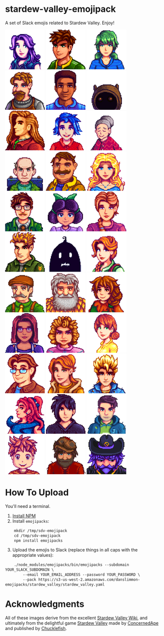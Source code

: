 # stardew-valley-emojipack

A set of Slack emojis related to Stardew Valley. Enjoy!

![abigail](https://github.com/danslimmon/stardew-valley-emojipack/raw/master/images/sdv-abigail.png)
![alex](https://github.com/danslimmon/stardew-valley-emojipack/raw/master/images/sdv-alex.png)
![caroline](https://github.com/danslimmon/stardew-valley-emojipack/raw/master/images/sdv-caroline.png)
![clint](https://github.com/danslimmon/stardew-valley-emojipack/raw/master/images/sdv-clint.png)
![demetrius](https://github.com/danslimmon/stardew-valley-emojipack/raw/master/images/sdv-demetrius.png)
![dwarf](https://github.com/danslimmon/stardew-valley-emojipack/raw/master/images/sdv-dwarf.png)
![elliott](https://github.com/danslimmon/stardew-valley-emojipack/raw/master/images/sdv-elliott.png)
![emily](https://github.com/danslimmon/stardew-valley-emojipack/raw/master/images/sdv-emily.png)
![evelyn](https://github.com/danslimmon/stardew-valley-emojipack/raw/master/images/sdv-evelyn.png)
![george](https://github.com/danslimmon/stardew-valley-emojipack/raw/master/images/sdv-george.png)
![gus](https://github.com/danslimmon/stardew-valley-emojipack/raw/master/images/sdv-gus.png)
![haley](https://github.com/danslimmon/stardew-valley-emojipack/raw/master/images/sdv-haley.png)
![harvey](https://github.com/danslimmon/stardew-valley-emojipack/raw/master/images/sdv-harvey.png)
![jas](https://github.com/danslimmon/stardew-valley-emojipack/raw/master/images/sdv-jas.png)
![jodi](https://github.com/danslimmon/stardew-valley-emojipack/raw/master/images/sdv-jodi.png)
![kent](https://github.com/danslimmon/stardew-valley-emojipack/raw/master/images/sdv-kent.png)
![krobus](https://github.com/danslimmon/stardew-valley-emojipack/raw/master/images/sdv-krobus.png)
![leah](https://github.com/danslimmon/stardew-valley-emojipack/raw/master/images/sdv-leah.png)
![lewis](https://github.com/danslimmon/stardew-valley-emojipack/raw/master/images/sdv-lewis.png)
![linus](https://github.com/danslimmon/stardew-valley-emojipack/raw/master/images/sdv-linus.png)
![marnie](https://github.com/danslimmon/stardew-valley-emojipack/raw/master/images/sdv-marnie.png)
![maru](https://github.com/danslimmon/stardew-valley-emojipack/raw/master/images/sdv-maru.png)
![pam](https://github.com/danslimmon/stardew-valley-emojipack/raw/master/images/sdv-pam.png)
![penny](https://github.com/danslimmon/stardew-valley-emojipack/raw/master/images/sdv-penny.png)
![pierre](https://github.com/danslimmon/stardew-valley-emojipack/raw/master/images/sdv-pierre.png)
![robin](https://github.com/danslimmon/stardew-valley-emojipack/raw/master/images/sdv-robin.png)
![sam](https://github.com/danslimmon/stardew-valley-emojipack/raw/master/images/sdv-sam.png)
![sandy](https://github.com/danslimmon/stardew-valley-emojipack/raw/master/images/sdv-sandy.png)
![sebastian](https://github.com/danslimmon/stardew-valley-emojipack/raw/master/images/sdv-sebastian.png)
![shane](https://github.com/danslimmon/stardew-valley-emojipack/raw/master/images/sdv-shane.png)
![vincent](https://github.com/danslimmon/stardew-valley-emojipack/raw/master/images/sdv-vincent.png)
![willy](https://github.com/danslimmon/stardew-valley-emojipack/raw/master/images/sdv-willy.png)
![wizard](https://github.com/danslimmon/stardew-valley-emojipack/raw/master/images/sdv-wizard.png)

# How To Upload

You'll need a terminal.

1. [Install NPM](https://www.npmjs.com/get-npm)
2. Install `emojipacks`:
```
    mkdir /tmp/sdv-emojipack
    cd /tmp/sdv-emojipack
    npm install emojipacks
```
3. Upload the emojis to Slack (replace things in all caps with the appropriate values):
```
    ./node_modules/emojipacks/bin/emojipacks --subdomain YOUR_SLACK_SUBDOMAIN \
        --email YOUR_EMAIL_ADDRESS --password YOUR_PASSWORD \
        --pack https://s3-us-west-2.amazonaws.com/danslimmon-emojipacks/stardew_valley/stardew_valley.yaml
```

# Acknowledgments

All of these images derive from the excellent [Stardew Valley Wiki](https://stardewvalleywiki.com/Stardew_Valley_Wiki), and ultimately from the delightful game [Stardew Valley](https://stardewvalley.net/) made by [ConcernedApe](https://twitter.com/ConcernedApe) and published by [Chucklefish](https://blog.chucklefish.org/).
